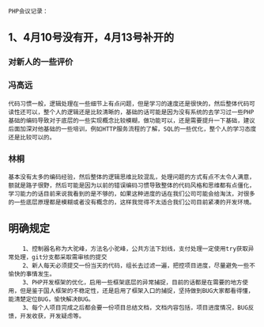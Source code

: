  	
	PHP会议记录：

## 1、4月10号没有开，4月13号补开的 ##
	
### 对新人的一些评价 ###
### 冯高远 ###
	代码习惯一般，逻辑处理在一些细节上有点问题，但是学习的速度还是很快的，然后整体代码可读性还可以，整个人的逻辑还是比较清晰的，基础的话可能是因为没有系统的去学习过一些PHP基础的编码导致对于底层的一些实现概念比较模糊，做功能可以，还是需要提升一下基础，建议后面加深对他基础的一些培训，例如HTTP服务流程的了解，SQL的一些优化，整个人的学习态度还是比较可以的。
### 林桐 ###
	基本没有太多的编码经验，然后整体的逻辑思维比较混乱，处理问题的方式有点不太令人满意，额就是路子很野，然后可能是因为以前的错误编码习惯导致整体的代码风格和思维都有点僵化，学习能力的话目前来说我看到的是不够的，如果这种进度的话在我们公司可能会给淘汰，对很多的一些底层原理都是模糊或者没有概念的，这样我觉得不太适合我们公司目前紧凑的开发环境。
## 明确规定 ##
		1、控制器名称为大驼峰，方法名小驼峰，公共方法下划线，支付处理一定使用try获取异常处理，git分支都采取需审核的提交
		2、新人每天必须提交一份当天的代码，组长去过滤一遍，把控项目进度，尽量避免一些不愉快的事情发生。
		3、PHP开发框架的优化，启用一些框架底层的异常捕捉，目前的话都是在需要的地方使用，但是鉴于国人框架的不稳定性，还是启用了框架入口的捕捉，坚持做到BUG大家都看得懂，能清楚定位BUG，愉快解决BUG。
		3、每个人项目完成之后都会要一份项目总结文档，文档内容包括，项目进度情况，BUG反馈，开发收获，开发疑虑等。
		

	
			
			



		


	
